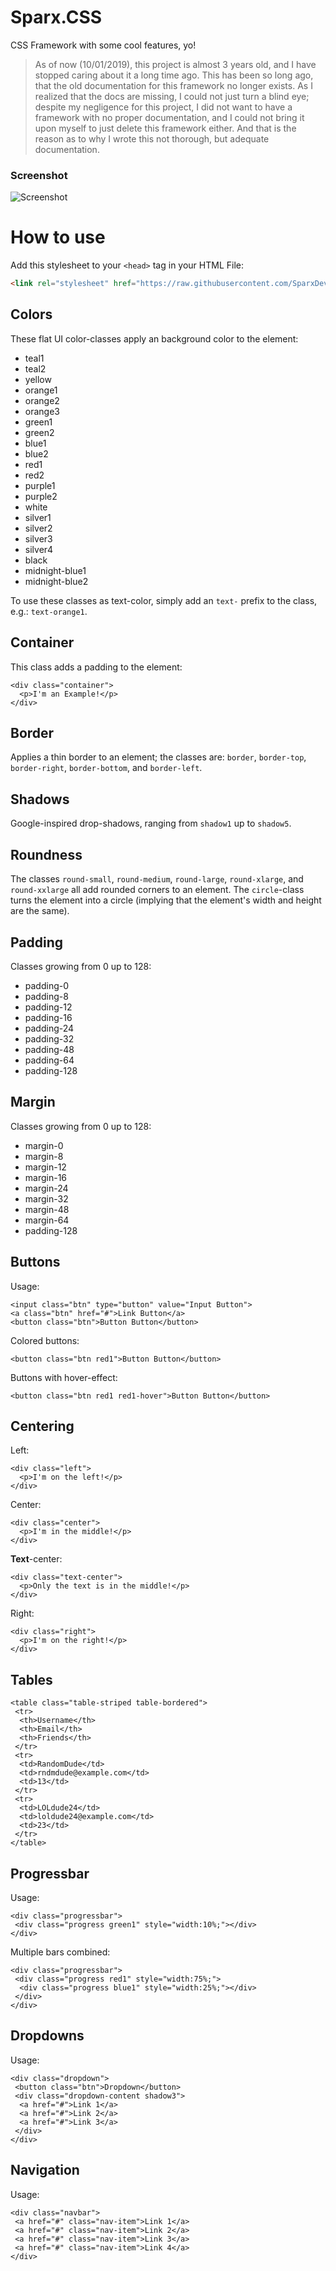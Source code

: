 # Sparx.CSS
CSS Framework with some cool features, yo!

> As of now (10/01/2019), this project is almost 3 years old, and I have stopped caring about it a long time ago. This has been so long ago, that the old documentation for this framework no longer exists. As I realized that the docs are missing, I could not just turn a blind eye; despite my negligence for this project, I did not want to have a framework with no proper documentation, and I could not bring it upon myself to just delete this framework either. And that is the reason as to why I wrote this not thorough, but adequate documentation.

### Screenshot
![Screenshot](screenshot.png)
# How to use
Add this stylesheet to your ``<head>`` tag in your HTML File:
```html
<link rel="stylesheet" href="https://raw.githubusercontent.com/SparxDev/sparx.css/master/lib/sparx.css">
```

## Colors
These flat UI color-classes apply an background color to the element:
+ teal1
+ teal2
+ yellow
+ orange1
+ orange2
+ orange3
+ green1
+ green2
+ blue1
+ blue2
+ red1
+ red2
+ purple1
+ purple2
+ white
+ silver1
+ silver2
+ silver3
+ silver4
+ black
+ midnight-blue1
+ midnight-blue2

To use these classes as text-color, simply add an ``text-`` prefix to the class, e.g.: ``text-orange1``.

## Container
This class adds a padding to the element:
```
<div class="container">
  <p>I'm an Example!</p>
</div>
```

## Border
Applies a thin border to an element; the classes are: ``border``, ``border-top``, ``border-right``, ``border-bottom``, and ``border-left``.

## Shadows
Google-inspired drop-shadows, ranging from ``shadow1`` up to ``shadow5``.

## Roundness
The classes ``round-small``, ``round-medium``, ``round-large``, ``round-xlarge``, and ``round-xxlarge`` all add rounded corners to an element. The ``circle``-class turns the element into a circle (implying that the element's width and height are the same).

## Padding
Classes growing from 0 up to 128:
+ padding-0
+ padding-8
+ padding-12
+ padding-16
+ padding-24
+ padding-32
+ padding-48
+ padding-64
+ padding-128

## Margin
Classes growing from 0 up to 128:
+ margin-0
+ margin-8
+ margin-12
+ margin-16
+ margin-24
+ margin-32
+ margin-48
+ margin-64
+ padding-128

## Buttons
Usage:
```
<input class="btn" type="button" value="Input Button">
<a class="btn" href="#">Link Button</a>
<button class="btn">Button Button</button>
```

Colored buttons:
```
<button class="btn red1">Button Button</button>
```

Buttons with hover-effect:
```
<button class="btn red1 red1-hover">Button Button</button>
```

## Centering
Left:
```
<div class="left">
  <p>I'm on the left!</p>
</div>
```
Center:
```
<div class="center">
  <p>I'm in the middle!</p>
</div> 
```
**Text**-center:
```
<div class="text-center">
  <p>Only the text is in the middle!</p>
</div>
```
Right:
```
<div class="right">
  <p>I'm on the right!</p>
</div>
```

## Tables
```
<table class="table-striped table-bordered">
 <tr>
  <th>Username</th>
  <th>Email</th>
  <th>Friends</th>
 </tr>
 <tr>
  <td>RandomDude</td>
  <td>rndmdude@example.com</td>
  <td>13</td>
 </tr>
 <tr>
  <td>LOLdude24</td>
  <td>loldude24@example.com</td>
  <td>23</td>
 </tr>
</table>
```

## Progressbar
Usage:
```
<div class="progressbar">
 <div class="progress green1" style="width:10%;"></div>
</div>
```
Multiple bars combined:
```
<div class="progressbar">
 <div class="progress red1" style="width:75%;">
  <div class="progress blue1" style="width:25%;"></div>
 </div>
</div>
```

## Dropdowns
Usage:
```
<div class="dropdown">
 <button class="btn">Dropdown</button>
 <div class="dropdown-content shadow3">
  <a href="#">Link 1</a>
  <a href="#">Link 2</a>
  <a href="#">Link 3</a>
 </div>
</div>
```

## Navigation
Usage:
```
<div class="navbar">
 <a href="#" class="nav-item">Link 1</a>
 <a href="#" class="nav-item">Link 2</a>
 <a href="#" class="nav-item">Link 3</a>
 <a href="#" class="nav-item">Link 4</a>
</div>
```
